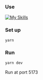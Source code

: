 ### Use
[![My Skills](https://skills.thijs.gg/icons?i=react,vite)](https://skills.thijs.gg)

### Set up
```bash
yarn
```

### Run
```bash
yarn dev
```

Run at port 5173
